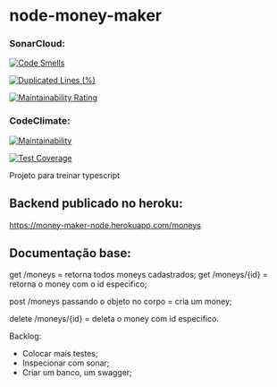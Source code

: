 # node-money-maker

### SonarCloud: 
[![Code Smells](https://sonarcloud.io/api/project_badges/measure?project=alexsandroferrao_node-money-maker&metric=code_smells)](https://sonarcloud.io/summary/new_code?id=alexsandroferrao_node-money-maker)

[![Duplicated Lines (%)](https://sonarcloud.io/api/project_badges/measure?project=alexsandroferrao_node-money-maker&metric=duplicated_lines_density)](https://sonarcloud.io/summary/new_code?id=alexsandroferrao_node-money-maker)

[![Maintainability Rating](https://sonarcloud.io/api/project_badges/measure?project=alexsandroferrao_node-money-maker&metric=sqale_rating)](https://sonarcloud.io/summary/new_code?id=alexsandroferrao_node-money-maker)


### CodeClimate: 
[![Maintainability](https://api.codeclimate.com/v1/badges/34eea36a92baee3db80e/maintainability)](https://codeclimate.com/github/alexsandroferrao/node-money-maker/maintainability)

[![Test Coverage](https://api.codeclimate.com/v1/badges/34eea36a92baee3db80e/test_coverage)](https://codeclimate.com/github/alexsandroferrao/node-money-maker/test_coverage)


Projeto para treinar typescript 

## Backend publicado no heroku:

https://money-maker-node.herokuapp.com/moneys

## Documentação base:

get /moneys = retorna todos moneys cadastrados;
get /moneys/{id} = retorna o money com o id especifico;

post /moneys passando o objeto no corpo = cria um money;

delete /moneys/{id} = deleta o money com id especifico.

Backlog:
- Colocar mais testes;
- Inspecionar com sonar; 
- Criar um banco, um swagger;